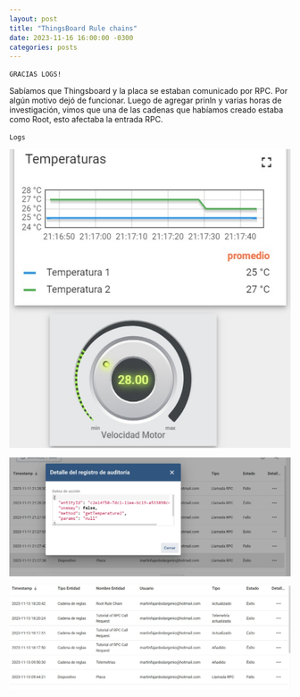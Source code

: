 ```yaml
---
layout: post
title: "ThingsBoard Rule chains"
date: 2023-11-16 16:00:00 -0300
categories: posts
---
```


`GRACIAS LOGS!`


Sabíamos que Thingsboard y la placa se estaban comunicado por RPC. Por algún motivo dejó de funcionar.
Luego de agregar prinln y varias horas de investigación, vimos que una de las cadenas que habíamos creado estaba como Root, esto afectaba la entrada RPC.



`Logs`

![Log](https://github.com/SisCom-PI2-2023-2/proyecto-plant-o-matic/blob/main/WhatsApp%20Image%202023-11-11%20at%2021.18.05.jpeg)


![Log](https://github.com/SisCom-PI2-2023-2/proyecto-plant-o-matic/blob/main/WhatsApp%20Image%202023-11-16%20at%2014.23.01.jpeg)


![Log](https://github.com/SisCom-PI2-2023-2/proyecto-plant-o-matic/blob/main/WhatsApp%20Image%202023-11-16%20at%2014.25.58.jpeg)



